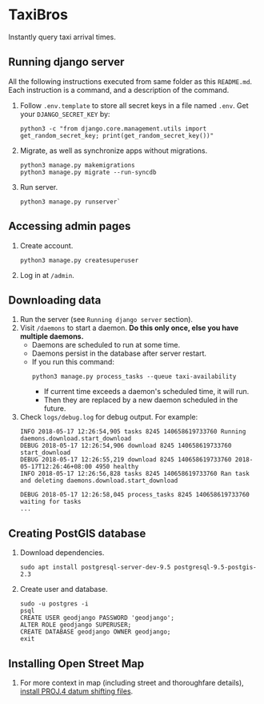 # TaxiBros
Instantly query taxi arrival times.

## Running django server
All the following instructions executed from same folder as this `README.md`.
Each instruction is a command, and a description of the command.
1. Follow `.env.template` to store all secret keys in a file named `.env`.
   Get your `DJANGO_SECRET_KEY` by:
   ```
   python3 -c "from django.core.management.utils import get_random_secret_key; print(get_random_secret_key())"
   ```
2. Migrate, as well as synchronize apps without migrations.
   ```
   python3 manage.py makemigrations
   python3 manage.py migrate --run-syncdb
   ```
2. Run server.
   ```
   python3 manage.py runserver`
   ```

## Accessing admin pages
1. Create account.
   ```
   python3 manage.py createsuperuser
   ```
2. Log in at `/admin`.

## Downloading data
1. Run the server (see `Running django server` section).
2. Visit `/daemons` to start a daemon. **Do this only once, else you have multiple daemons.**
   - Daemons are scheduled to run at some time.
   - Daemons persist in the database after server restart.
   - If you run this command:
     ```
     python3 manage.py process_tasks --queue taxi-availability
     ```
     * If current time exceeds a daemon's scheduled time, it will run.
     * Then they are replaced by a new daemon scheduled in the future.
3. Check `logs/debug.log` for debug output. For example:
   ```
   INFO 2018-05-17 12:26:54,905 tasks 8245 140658619733760 Running daemons.download.start_download
   DEBUG 2018-05-17 12:26:54,906 download 8245 140658619733760 start_download
   DEBUG 2018-05-17 12:26:55,219 download 8245 140658619733760 2018-05-17T12:26:46+08:00 4950 healthy
   INFO 2018-05-17 12:26:56,828 tasks 8245 140658619733760 Ran task and deleting daemons.download.start_download

   DEBUG 2018-05-17 12:26:58,045 process_tasks 8245 140658619733760 waiting for tasks
   ...
   ```

## Creating PostGIS database
1. Download dependencies.
   ```
   sudo apt install postgresql-server-dev-9.5 postgresql-9.5-postgis-2.3
   ```
2. Create user and database.
   ```
   sudo -u postgres -i
   psql
   CREATE USER geodjango PASSWORD 'geodjango';
   ALTER ROLE geodjango SUPERUSER;
   CREATE DATABASE geodjango OWNER geodjango;
   exit
   ```

## Installing Open Street Map
1. For more context in map (including street and thoroughfare details), [install PROJ.4 datum shifting files].

[install PROJ.4 datum shifting files]: https://docs.djangoproject.com/en/2.0/ref/contrib/gis/install/geolibs/#proj4
